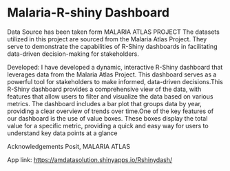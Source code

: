 # Malaria-R-shiny Dashboard
 Data Source has been taken form MALARIA ATLAS PROJECT
The datasets utilized in this project are sourced from the Malaria Atlas Project. They serve to demonstrate the capabilities of R-Shiny dashboards in facilitating data-driven decision-making for stakeholders.

Developed: I have developed a dynamic, interactive R-Shiny dashboard that leverages data from the Malaria Atlas Project. This dashboard serves as a powerful tool for stakeholders to make informed, data-driven decisions.This R-Shiny dashboard provides a comprehensive view of the data, with features that allow users to filter and visualize the data based on various metrics. The dashboard includes a bar plot that groups data by year, providing a clear overview of trends over time.One of the key features of our dashboard is the use of value boxes. These boxes display the total value for a specific metric, providing a quick and easy way for users to understand key data points at a glance

Acknowledgements
Posit,
MALARIA ATLAS

App link:  https://amdatasolution.shinyapps.io/Rshinydash/
